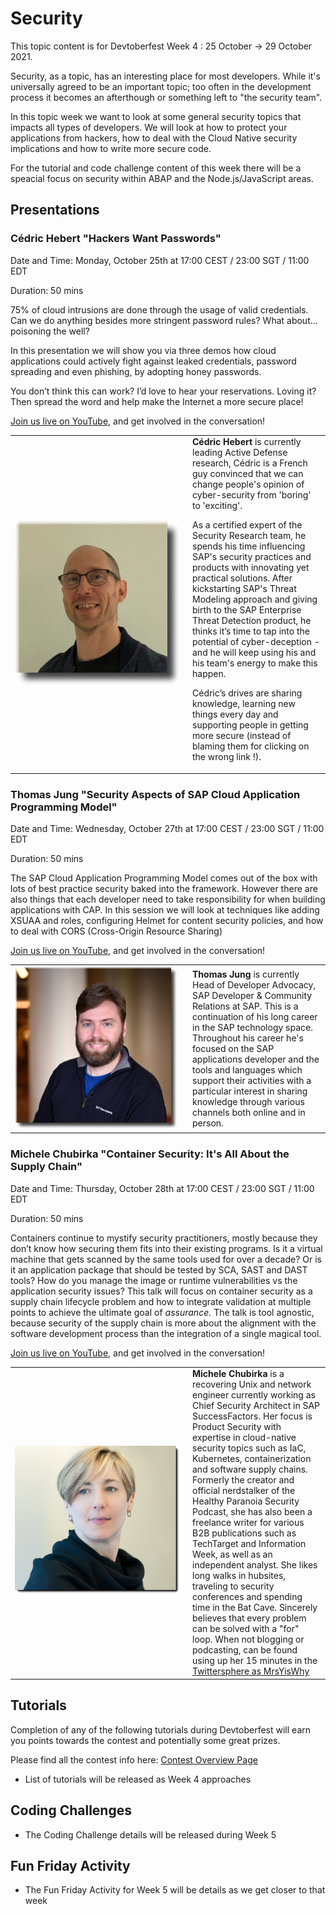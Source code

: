 # Security

This topic content is for Devtoberfest Week 4 : 25 October → 29 October 2021.

Security, as a topic, has an interesting place for most developers.  While it's universally agreed to be an important topic; too often in the development process it becomes an afterthough or something left to "the security team". 

In this topic week we want to look at some general security topics that impacts all types of developers. We will look at how to protect your applications from hackers, how to deal with the Cloud Native security implications and how to write more secure code. 

For the tutorial and code challenge content of this week there will be a speacial focus on security within ABAP and the Node.js/JavaScript areas.

## Presentations 

### Cédric Hebert "Hackers Want Passwords"
Date and Time: Monday, October 25th at 17:00 CEST / 23:00 SGT / 11:00 EDT

Duration: 50 mins

75% of cloud intrusions are done through the usage of valid credentials. Can we do anything besides more stringent password rules? What about… poisoning the well?
  
In this presentation we will show you via three demos how cloud applications could actively fight against leaked credentials, password spreading and even phishing, by adopting honey passwords.

You don’t think this can work? I’d love to hear your reservations. Loving it? Then spread the word and help make the Internet a more secure place!

[Join us live on YouTube](https://www.youtube.com/watch?v=zatXHKgPnec), and get involved in the conversation!

<table border=0px>
    <tr>
        <td width = 270>
<img src="../../images/CedricHebert_132px_shade.png">
</td>  <td><b>Cédric Hebert</b> is currently leading Active Defense research, Cédric is a French guy convinced that we can change people's opinion of cyber-security from 'boring' to 'exciting'.

As a certified expert of the Security Research team, he spends his time influencing SAP's security practices and products with innovating yet practical solutions. After kickstarting SAP's Threat Modeling approach and giving birth to the SAP Enterprise Threat Detection product, he thinks it’s time to tap into the potential of cyber-deception - and he will keep using his and his team's energy to make this happen.

Cédric’s drives are sharing knowledge, learning new things every day and supporting people in getting more secure (instead of blaming them for clicking on the wrong link !).</td>  </tr></table>

### Thomas Jung "Security Aspects of SAP Cloud Application Programming Model"
Date and Time: Wednesday, October 27th at 17:00 CEST / 23:00 SGT / 11:00 EDT

Duration: 50 mins

The SAP Cloud Application Programming Model comes out of the box with lots of best practice security baked into the framework.  However there are also things that each developer need to take responsibility for when building applications with CAP. In this session we will look at techniques like adding XSUAA and roles, configuring Helmet for content security policies, and how to deal with CORS (Cross-Origin Resource Sharing)

[Join us live on YouTube](https://www.youtube.com/watch?v=jQYMeN3jeOU), and get involved in the conversation!

<table border=0px>
    <tr>
        <td width = 270>
<img src="../../images/ThomasJung_250px_shade.png">
</td>  <td><b>Thomas Jung</b> is currently Head of Developer Advocacy, SAP Developer & Community Relations at SAP. This is a continuation of his long career in the SAP technology space. Throughout his career he's focused on the SAP applications developer and the tools and languages which support their activities with a particular interest in sharing knowledge through various channels both online and in person.</td>  </tr></table>

### Michele Chubirka "Container Security: It's All About the Supply Chain"
Date and Time: Thursday, October 28th at 17:00 CEST / 23:00 SGT / 11:00 EDT

Duration: 50 mins

Containers continue to mystify security practitioners, mostly because they don’t know how securing them fits into their existing programs. Is it a virtual machine that gets scanned by the same tools used for over a decade? Or is it an application package that should be tested by SCA, SAST and DAST tools? How do you manage the image or runtime vulnerabilities vs the application security issues? This talk will focus on container security as a supply chain lifecycle problem and how to integrate validation at multiple points to achieve the ultimate goal of *assurance.* The talk is tool agnostic, because security of the supply chain is more about the alignment with the software development process than the integration of a single magical tool. 

[Join us live on YouTube](https://www.youtube.com/watch?v=acEwqW-4R18), and get involved in the conversation!

<table border=0px>
    <tr>
        <td width = 270>
<img src="../../images/MicheleChubirka.png">
</td>  <td><b>Michele Chubirka</b> is a recovering Unix and network engineer currently working as Chief Security Architect in SAP SuccessFactors. Her focus is Product Security with expertise in cloud-native security topics such as IaC, Kubernetes, containerization and software supply chains. Formerly the creator and official nerdstalker of the Healthy Paranoia Security Podcast, she has also been a freelance writer for various B2B publications such as TechTarget and Information Week, as well as an independent analyst. She likes long walks in hubsites, traveling to security conferences and spending time in the Bat Cave. Sincerely believes that every problem can be solved with a "for" loop. When not blogging or podcasting, can be found using up her 15 minutes in the <a href="https://twitter.com/MrsYisWhy" target="_blank">Twittersphere as MrsYisWhy</a>
</td>  </tr></table>

## Tutorials

Completion of any of the following tutorials during Devtoberfest will earn you points towards the contest and potentially some great prizes.  

Please find all the contest info here: [Contest Overview Page](https://github.com/SAP-samples/devtoberfest-2021/tree/main/contest)

* List of tutorials will be released as Week 4 approaches 

## Coding Challenges

* The Coding Challenge details will be released during Week 5

## Fun Friday Activity

* The Fun Friday Activity for Week 5 will be details as we get closer to that week
